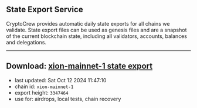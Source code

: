 ## State Export Service
CryptoCrew provides automatic daily state exports for all chains we validate. State export files can be used as genesis files and are a snapshot of the current blockchain state, including all validators, accounts, balances and delegations.

---
**Download: [xion-mainnet-1 state export](https://dl-eu2.ccvalidators.com/SERVICE/xion/xion-mainnet-1_export_3347464.json)**
---

- last updated: Sat Oct 12 2024 11:47:10
- chain id: `xion-mainnet-1`
- export height: `3347464`
- use for: airdrops, local tests, chain recovery
